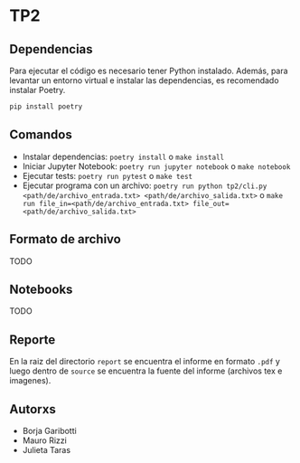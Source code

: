 # TP2

## Dependencias

Para ejecutar el código es necesario tener Python instalado.
Además, para levantar un entorno virtual e instalar las dependencias, es recomendado instalar Poetry.

``` sh
pip install poetry
```

## Comandos

- Instalar dependencias: `poetry install` o `make install`
- Iniciar Jupyter Notebook: `poetry run jupyter notebook` o `make notebook`
- Ejecutar tests: `poetry run pytest` o `make test`
- Ejecutar programa con un archivo: `poetry run python tp2/cli.py <path/de/archivo_entrada.txt> <path/de/archivo_salida.txt>` o `make run file_in=<path/de/archivo_entrada.txt> file_out=<path/de/archivo_salida.txt>`

## Formato de archivo

TODO

## Notebooks

TODO

## Reporte

En la raiz del directorio `report` se encuentra el informe en formato `.pdf` y luego dentro de `source` se encuentra la fuente del informe (archivos tex e imagenes).

## Autorxs

- Borja Garibotti
- Mauro Rizzi
- Julieta Taras 